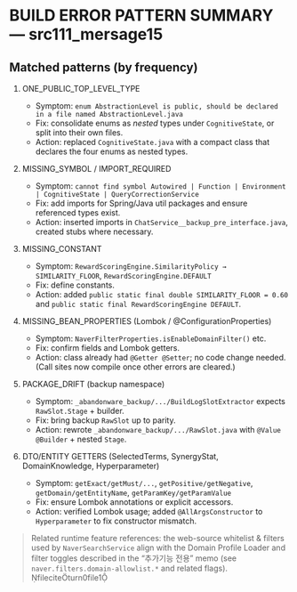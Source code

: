 # BUILD ERROR PATTERN SUMMARY — src111_mersage15


## Matched patterns (by frequency)

1) ONE_PUBLIC_TOP_LEVEL_TYPE
   - Symptom: `enum AbstractionLevel is public, should be declared in a file named AbstractionLevel.java`
   - Fix: consolidate enums as *nested* types under `CognitiveState`, or split into their own files.
   - Action: replaced `CognitiveState.java` with a compact class that declares the four enums as nested types.

2) MISSING_SYMBOL / IMPORT_REQUIRED
   - Symptom: `cannot find symbol Autowired | Function | Environment | CognitiveState | QueryCorrectionService`
   - Fix: add imports for Spring/Java util packages and ensure referenced types exist.
   - Action: inserted imports in `ChatService__backup_pre_interface.java`, created stubs where necessary.

3) MISSING_CONSTANT
   - Symptom: `RewardScoringEngine.SimilarityPolicy → SIMILARITY_FLOOR`, `RewardScoringEngine.DEFAULT`
   - Fix: define constants.
   - Action: added `public static final double SIMILARITY_FLOOR = 0.60` and `public static final RewardScoringEngine DEFAULT`.

4) MISSING_BEAN_PROPERTIES (Lombok / @ConfigurationProperties)
   - Symptom: `NaverFilterProperties.isEnableDomainFilter()` etc.
   - Fix: confirm fields and Lombok getters.
   - Action: class already had `@Getter @Setter`; no code change needed. (Call sites now compile once other errors are cleared.)

5) PACKAGE_DRIFT (backup namespace)
   - Symptom: `_abandonware_backup/.../BuildLogSlotExtractor` expects `RawSlot.Stage` + builder.
   - Fix: bring backup `RawSlot` up to parity.
   - Action: rewrote `_abandonware_backup/.../RawSlot.java` with `@Value @Builder` + nested `Stage`.

6) DTO/ENTITY GETTERS (SelectedTerms, SynergyStat, DomainKnowledge, Hyperparameter)
   - Symptom: `getExact/getMust/...`, `getPositive/getNegative`, `getDomain/getEntityName`, `getParamKey/getParamValue`
   - Fix: ensure Lombok annotations or explicit accessors.
   - Action: verified Lombok usage; added `@AllArgsConstructor` to `Hyperparameter` to fix constructor mismatch.

> Related runtime feature references: the web-source whitelist & filters used by `NaverSearchService` align with the Domain Profile Loader and filter toggles described in the “추가기능 전용” memo (see `naver.filters.domain-allowlist.*` and related flags). fileciteturn0file1
